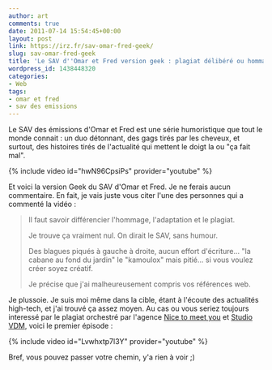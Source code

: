 ```yaml
---
author: art
comments: true
date: 2011-07-14 15:54:45+00:00
layout: post
link: https://irz.fr/sav-omar-fred-geek/
slug: sav-omar-fred-geek
title: 'Le SAV d''Omar et Fred version geek : plagiat délibéré ou hommage raté ?'
wordpress_id: 1438448320
categories:
- Web
tags:
- omar et fred
- sav des emissions
---
```


Le SAV des émissions d'Omar et Fred est une série humoristique que tout le monde connait : un duo détonnant, des gags tirés par les cheveux, et surtout, des histoires tirés de l'actualité qui mettent le doigt la ou "ça fait mal".

{% include video id="hwN96CpsiPs" provider="youtube" %}

Et voici la version Geek du SAV d'Omar et Fred. Je ne ferais aucun commentaire. En fait, je vais juste vous citer l'une des personnes qui a commenté la vidéo :


<blockquote>Il faut savoir différencier l'hommage, l'adaptation et le plagiat.

Je trouve ça vraiment nul. On dirait le SAV, sans humour.

Des blagues piqués à gauche à droite, aucun effort d'écriture... "la cabane au fond du jardin" le "kamoulox" mais pitié... si vous voulez créer soyez créatif.

Je précise que j'ai malheureusement compris vos références web.</blockquote>


Je plussoie. Je suis moi même dans la cible, étant à l'écoute des actualités high-tech, et j'ai trouvé ça assez moyen. Au cas ou vous seriez toujours interessé par le plagiat orchestré par l'agence [Nice to meet you](http://www.ntmy.fr/#/-/welcome) et [Studio VDM](http://www.studiovdm.com/), voici le premier épisode :

{% include video id="Lvwhxtp7l3Y" provider="youtube" %}

Bref, vous pouvez passer votre chemin, y'a rien à voir ;)
